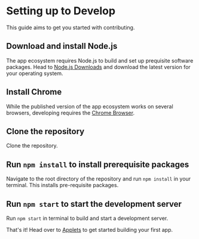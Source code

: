 # Setting up to Develop
This guide aims to get you started with contributing.

## Download and install Node.js
The app ecosystem requires Node.js to build and set up prequisite software packages.
Head to [Node.js Downloads](https://nodejs.org/en/download/) and download the latest version for your operating system.

## Install Chrome
While the published version of the app ecosystem works on several browsers, developing requires the [Chrome Browser](https://www.google.com/chrome/).

## Clone the repository
Clone the repository.

## Run `npm install` to install prerequisite packages
Navigate to the root directory of the repository and run `npm install` in your terminal. This installs pre-requisite packages.


## Run `npm start` to start the development server
Run `npm start` in terminal to build and start a development server.


That's it! Head over to [Applets](/gettingstarted/Applets.md) to get started building your first app.
